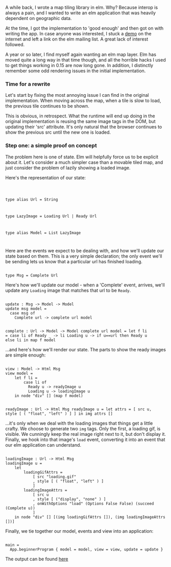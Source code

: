 A while back, I wrote a map tiling library in elm. Why? Because
interop is always a pain, and I wanted to write an elm application
that was heavily dependent on geographic data.

At the time, I got the implementation to 'good enough' and then got on
with writing the app. In case anyone was interested, I stuck a
[demo](http://grumpyjames.github.io/) on the internet and left a link
on the elm mailing list. A great lack of interest followed.

A year or so later, I find myself again wanting an elm map layer. Elm
has moved quite a long way in that time though, and all the horrible
hacks I used to get things working in 0.15 are now long gone. In
addition, I distinctly remember some odd rendering issues in the
initial implementation.

### Time for a rewrite

Let's start by fixing the most annoying issue I can find in the
original implementation. When moving across the map, when a tile is
slow to load, the previous tile continues to be shown.

This is obvious, in retrospect. What the runtime will end up doing in
the original implementation is reusing the same image tags in the DOM,
but updating their 'src' attribute. It's only natural that the browser
continues to show the previous src until the new one is loaded.

### Step one: a simple proof on concept

The problem here is one of state. Elm will helpfully force us to be
explicit about it. Let's consider a much simpler case than a movable
tiled map, and just consider the problem of lazily showing a loaded
image.

Here's the representation of our state:

<code>

type alias Url = String

type LazyImage = Loading Url
               | Ready Url

type alias Model =
    List LazyImage

</code>

Here are the events we expect to be dealing with, and how we'll update
our state based on them. This is a very simple declaration; the only
event we'll be sending lets us know that a particular url has finished
loading.

<code>
type Msg = Complete Url
</code>

Here's how we'll update our model - when a 'Complete' event, arrives,
we'll update any `Loading` image that matches that url to be `Ready`.

<code>
update : Msg -> Model -> Model
update msg model =
  case msg of
    Complete url -> complete url model

complete : Url -> Model -> Model
complete url model = 
    let f li = 
        case li of 
          Ready _ -> li
          Loading u -> if u==url then Ready u else li
    in map f model
</code>

...and here's how we'll render our state. The parts to show the ready
images are simple enough:

<code>
view : Model -> Html Msg
view model = 
    let f li =
        case li of
          Ready u -> readyImage u
          Loading u -> loadingImage u
    in node "div" [] (map f model)

readyImage : Url -> Html Msg
readyImage u =
    let attrs = [ src u, style [ ( "float", "left" ) ] ]
    in img attrs [] 
</code>

...it's only when we deal with the loading images that things get a
little crafty. We choose to generate two `img` tags. Only the first, a
loading gif, is visible. We cunningly keep the real image right next
to it, but don't display it. Finally, we hook into that image's `load`
event, converting it into an event that our elm application can
understand.

<code>
loadingImage : Url -> Html Msg
loadingImage u =
    let 
        loadingGifAttrs = 
            [ src "loading.gif"
            , style [ ( "float", "left" ) ]
            ]
        loadingImageAttrs = 
            [ src u
            , style [ ("display", "none" ) ]
            , onWithOptions "load" (Options False False) (succeed (Complete u))
            ]
    in node "div" [] [(img loadingGifAttrs []), (img loadingImageAttrs [])]
</code>

Finally, we tie together our model, events and view into an application:

<code>
main =
  App.beginnerProgram { model = model, view = view, update = update }
</code>

The output can be found [here](where?)
